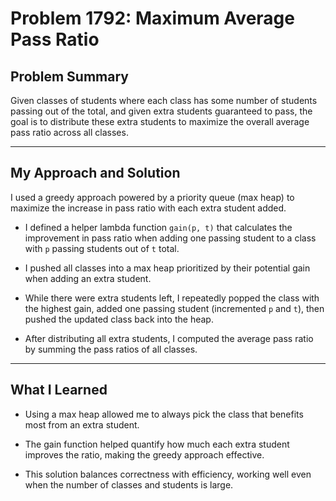 # Problem 1792: Maximum Average Pass Ratio

## Problem Summary

Given classes of students where each class has some number of students passing out of the total, and given extra students guaranteed to pass, the goal is to distribute these extra students to maximize the overall average pass ratio across all classes.

---

## My Approach and Solution

I used a greedy approach powered by a priority queue (max heap) to maximize the increase in pass ratio with each extra student added.

- I defined a helper lambda function `gain(p, t)` that calculates the improvement in pass ratio when adding one passing student to a class with `p` passing students out of `t` total.

- I pushed all classes into a max heap prioritized by their potential gain when adding an extra student.

- While there were extra students left, I repeatedly popped the class with the highest gain, added one passing student (incremented `p` and `t`), then pushed the updated class back into the heap.

- After distributing all extra students, I computed the average pass ratio by summing the pass ratios of all classes.

---

## What I Learned

- Using a max heap allowed me to always pick the class that benefits most from an extra student.

- The gain function helped quantify how much each extra student improves the ratio, making the greedy approach effective.

- This solution balances correctness with efficiency, working well even when the number of classes and students is large.
